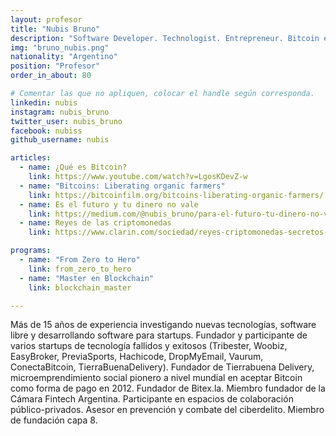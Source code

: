 ```yaml
---
layout: profesor
title: "Nubis Bruno"
description: "Software Developer. Technologist. Entrepreneur. Bitcoin early adopter and advocate."
img: "bruno_nubis.png"
nationality: "Argentino"
position: "Profesor"
order_in_about: 80

# Comentar las que no apliquen, colocar el handle según corresponda.
linkedin: nubis
instagram: nubis_bruno
twitter_user: nubis_bruno
facebook: nubiss
github_username: nubis

articles:
  - name: ¿Qué es Bitcoin?
    link: https://www.youtube.com/watch?v=LgosKDevZ-w
  - name: "Bitcoins: Liberating organic farmers"
    link: https://bitcoinfilm.org/bitcoins-liberating-organic-farmers/
  - name: Es el futuro y tu dinero no vale
    link: https://medium.com/@nubis_bruno/para-el-futuro-tu-dinero-no-vale-82fc493e7743
  - name: Reyes de las criptomonedas
    link: https://www.clarin.com/sociedad/reyes-criptomonedas-secretos-hacer-fortunas-nuevos-millonarios-argentina_0_6aOcPmhO.html

programs:
  - name: "From Zero to Hero"
    link: from_zero_to_hero
  - name: "Master en Blockchain"
    link: blockchain_master

---
```



Más de 15 años de experiencia investigando nuevas tecnologías, software libre y
desarrollando software para startups. Fundador y participante de varios
startups de tecnología fallidos y exitosos (Tribester, Woobiz, EasyBroker,
PreviaSports, Hachicode, DropMyEmail, Vaurum, ConectaBitcoin,
TierraBuenaDelivery). Fundador de Tierrabuena Delivery, microemprendimiento
social pionero a nivel mundial en aceptar Bitcoin como forma de pago en 2012.
Fundador de Bitex.la. Miembro fundador de la Cámara Fintech Argentina.
Participante en espacios de colaboración público-privados. Asesor en prevención
y combate del ciberdelito. Miembro de fundación capa 8.
